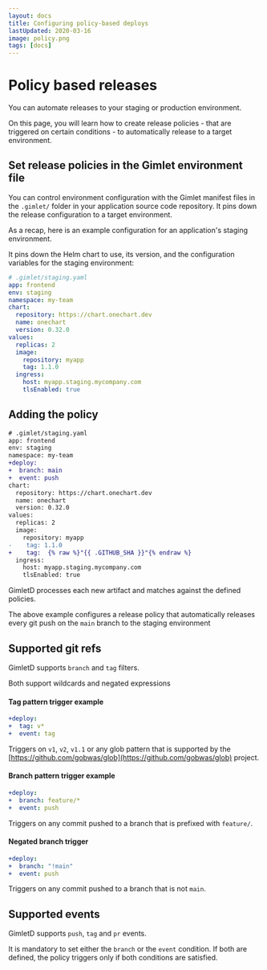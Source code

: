 ```yaml
---
layout: docs
title: Configuring policy-based deploys
lastUpdated: 2020-03-16
image: policy.png
tags: [docs]
---
```


# Policy based releases

You can automate releases to your staging or production environment.

On this page, you will learn how to create release policies - that are triggered on certain conditions -
to automatically release to a target environment.

## Set release policies in the Gimlet environment file

You can control environment configuration with the Gimlet manifest files in the `.gimlet/` folder in your application source code repository. It pins down the release configuration to a target environment.

As a recap, here is an example configuration for an application's staging environment.

It pins down the Helm chart to use, its version, and the configuration variables for the staging environment:

```yaml
# .gimlet/staging.yaml
app: frontend
env: staging
namespace: my-team
chart:
  repository: https://chart.onechart.dev
  name: onechart
  version: 0.32.0
values:
  replicas: 2
  image:
    repository: myapp
    tag: 1.1.0
  ingress:
    host: myapp.staging.mycompany.com
    tlsEnabled: true
```

## Adding the policy
```diff
# .gimlet/staging.yaml
app: frontend
env: staging
namespace: my-team
+deploy:
+  branch: main
+  event: push
chart:
  repository: https://chart.onechart.dev
  name: onechart
  version: 0.32.0
values:
  replicas: 2
  image:
    repository: myapp
-    tag: 1.1.0
+    tag:  {% raw %}"{{ .GITHUB_SHA }}"{% endraw %}
  ingress:
    host: myapp.staging.mycompany.com
    tlsEnabled: true
```

GimletD processes each new artifact and matches against the defined policies.

The above example configures a release policy that automatically releases every git push on the `main` branch to the staging environment

## Supported git refs

GimletD supports `branch` and `tag` filters.

Both support wildcards and negated expressions

#### Tag pattern trigger example
```yaml
+deploy:
+  tag: v*
+  event: tag
```

Triggers on `v1`, `v2`, `v1.1` or any glob pattern that is supported by the [https://github.com/gobwas/glob](https://github.com/gobwas/glob) project.

#### Branch pattern trigger example
```yaml
+deploy:
+  branch: feature/*
+  event: push
```

Triggers on any commit pushed to a branch that is prefixed with `feature/`.

#### Negated branch trigger
```yaml
+deploy:
+  branch: "!main"
+  event: push
```

Triggers on any commit pushed to a branch that is not `main`.

## Supported events

GimletD supports `push`, `tag` and `pr` events.

It is mandatory to set either the `branch` or the `event` condition.
If both are defined, the policy triggers only if both conditions are satisfied.
